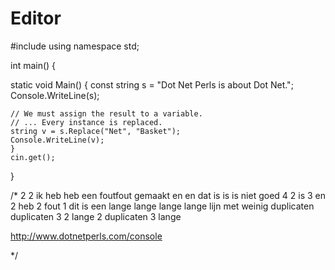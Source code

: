 # Editor

#include <iostream>
using namespace std;

int main() {


static void Main()
    {
	const string s = "Dot Net Perls is about Dot Net.";
	Console.WriteLine(s);

	// We must assign the result to a variable.
	// ... Every instance is replaced.
	string v = s.Replace("Net", "Basket");
	Console.WriteLine(v);
    }
    cin.get();
}


/*
2
2
ik heb heb een foutfout gemaakt
en en dat is is is niet goed
4
2 is
3 en
2 heb
2 fout
1
dit is een lange lange lange lange lijn met weinig duplicaten duplicaten
3
2 lange
2 duplicaten
3 lange

http://www.dotnetperls.com/console

*/ 

